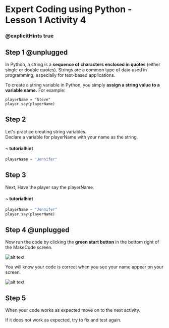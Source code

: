 # Expert Coding using Python - Lesson 1 Activity 4
### @explicitHints true

## Step 1 @unplugged
In Python, a string is a **sequence of characters enclosed in quotes** (either single or double quotes). Strings are a common type of data used in programming, especially for text-based applications.
  
 To create a string variable in Python, you simply **assign a string value to a variable name.**
 For example:

    playerName = "Steve"
    player.say(playerName)

## Step 2

Let's practice creating string variables.  
Declare a variable for playerName with your name as the string. 

#### ~ tutorialhint

```python
playerName = "Jennifer"

```

## Step 3

Next, Have the player say the playerName.

#### ~ tutorialhint

```python
playerName = "Jennifer"
player.say(playerName)

```

## Step 4 @unplugged
Now run the code by clicking the **green start button** in the bottom right of the MakeCode screen. 

![alt text](https://expertjs.codingcredentials.com/Lesson1/1.1/1.JPG?raw=true "Start")

You will know your code is correct when you see your name appear on your screen. 

![alt text](https://expertjs.codingcredentials.com/Lesson1/1.1/1.4.png?raw=true "Code")

## Step 5

When your code works as expected move on to the next activity. 

If it does not work as expected, try to fix and test again.